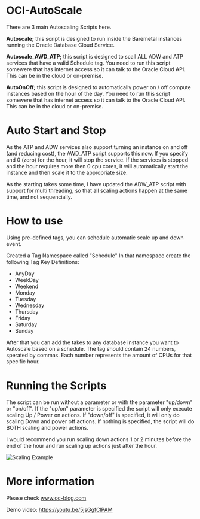 # OCI-AutoScale
There are 3 main Autoscaling Scripts here.

**Autoscale;** this script is designed to run inside the Baremetal instances running the Oracle Database Cloud Service.

**Autoscale_AWD_ATP;** this script is designed to scall ALL ADW and ATP services that have a valid Schedule tag. You need to run this script somewere that has internet access so it can talk to the Oracle Cloud API. This can be in the cloud or on-premise.

**AutoOnOff;** this script is designed to automatically power on / off compute instances based on the hour of the day. You need to run this script somewere that has internet access so it can talk to the Oracle Cloud API. This can be in the cloud or on-premise.

# Auto Start and Stop
As the ATP and ADW services also support turning an instance on and off (and reducing cost), the AWD_ATP script supports this now.
If you specify and 0 (zero) for the hour, it will stop the service. If the services is stopped and the hour requires more then 0 cpu
cores, it will automatically start the instance and then scale it to the appropriate size.

As the starting takes some time, I have updated the ADW_ATP script with support for multi threading, so that all scaling actions happen at the same time, and not sequencially.

# How to use
Using pre-defined tags, you can schedule automatic scale up and down event.

Created a Tag Namespace called "Schedule"
In that namespace create the following Tag Key Definitions:
- AnyDay
- WeekDay
- Weekend
- Monday
- Tuesday
- Wednesday
- Thursday
- Friday
- Saturday
- Sunday

After that you can add the takes to any database instance you want to Autoscale based on a schedule. The tag should contain 24 numbers, sperated by commas. Each number represents the amount of CPUs for that specific hour.

# Running the Scripts
The script can be run without a parameter or with the parameter "up/down" or "on/off". If the "up/on" parameter is specified the script will only execute scaling Up / Power on actions. If "down/off" is specified, it will only do scaling Down and power off actions. If nothing is specified, the script will do BOTH scaling and power actions.

I would recommend you run scaling down actions 1 or 2 minutes before the end of the hour and run scaling up actions just after the hour.

![Scaling Example](https://www.oc-blog.com/wp-content/uploads/2018/09/atp_scale-1024x445.png)

# More information
Please check www.oc-blog.com

Demo video: https://youtu.be/5jsGgfClPAM
